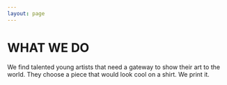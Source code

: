```yaml
---
layout: page 
---
```


# __WHAT WE DO__
We find talented young artists that need a gateway to show their art to the world. They choose a piece that would look cool on a shirt. We print it.


